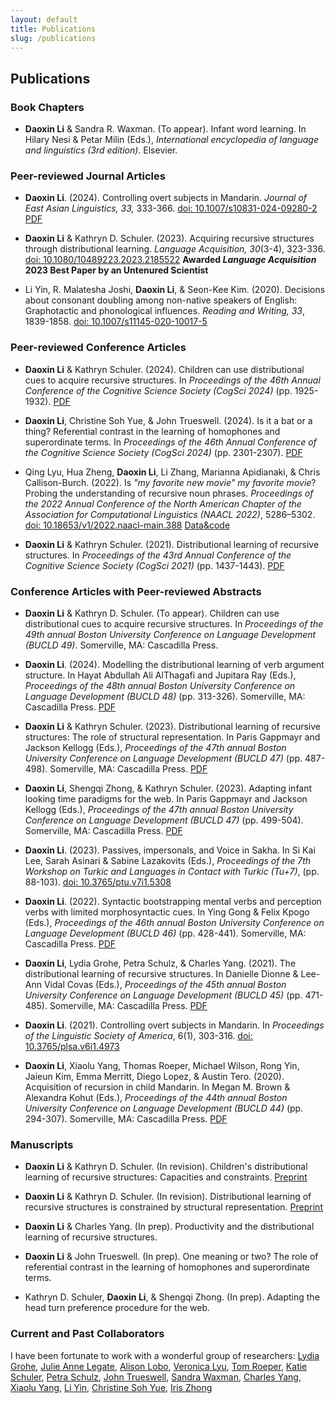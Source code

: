 ```yaml
---
layout: default
title: Publications
slug: /publications
---
```


## Publications

### Book Chapters

* **Daoxin Li** & Sandra R. Waxman. (To appear). Infant word learning. In Hilary Nesi & Petar Milin (Eds.), *International encyclopedia of language and linguistics (3rd edition)*. Elsevier.

### Peer-reviewed Journal Articles

* **Daoxin Li**. (2024). Controlling overt subjects in Mandarin. *Journal of East Asian Linguistics, 33,* 333-366. <a href="https://link.springer.com/article/10.1007/s10831-024-09280-2">doi: 10.1007/s10831-024-09280-2</a> <a href="https://rdcu.be/dRvQa
">PDF</a>

* **Daoxin Li** & Kathryn D. Schuler. (2023). Acquiring recursive structures through distributional learning. *Language Acquisition, 30*(3-4), 323-336. <a href="https://www.tandfonline.com/doi/full/10.1080/10489223.2023.2185522">doi: 10.1080/10489223.2023.2185522</a> **Awarded *Language Acquisition* 2023 Best Paper by an Untenured Scientist**

* Li Yin, R. Malatesha Joshi, **Daoxin Li**, & Seon-Kee Kim. (2020). Decisions about consonant doubling among non-native speakers of English: Graphotactic and phonological influences. _Reading and Writing, 33_, 1839-1858. <a href="https://link.springer.com/article/10.1007%2Fs11145-020-10017-5">doi: 10.1007/s11145-020-10017-5</a>

### Peer-reviewed Conference Articles

* **Daoxin Li** & Kathryn Schuler. (2024). Children can use distributional cues to acquire recursive structures. In *Proceedings of the 46th Annual Conference of the Cognitive Science Society (CogSci 2024)* (pp. 1925-1932). <a href="https://escholarship.org/content/qt3d52v78v/qt3d52v78v.pdf?t=sfdp8s&v=lg">PDF</a> 

* **Daoxin Li**, Christine Soh Yue, & John Trueswell. (2024). Is it a bat or a thing? Referential contrast in the learning of homophones and superordinate terms. In *Proceedings of the 46th Annual Conference of the Cognitive Science Society (CogSci 2024)* (pp. 2301-2307). <a href="https://escholarship.org/content/qt3h2521vb/qt3h2521vb.pdf?t=sfdz5q&v=lg">PDF</a> 

* Qing Lyu, Hua Zheng, **Daoxin Li**, Li Zhang, Marianna Apidianaki, & Chris Callison-Burch. (2022). Is *"my favorite new movie" my favorite movie*? Probing the understanding of recursive noun phrases. *Proceedings of the 2022 Annual Conference of the North American Chapter of the Association for Computational Linguistics (NAACL 2022)*, 5286–5302. <a href="https://aclanthology.org/2022.naacl-main.388/">doi: 10.18653/v1/2022.naacl-main.388</a> <a href="https://github.com/veronica320/Recursive-NPs">Data&code</a>

* **Daoxin Li** & Kathryn Schuler. (2021). Distributional learning of recursive structures. In *Proceedings of the 43rd Annual Conference of the Cognitive Science Society (CogSci 2021)* (pp. 1437-1443). <a href="https://escholarship.org/content/qt45221021/qt45221021.pdf?t=qwi33l&v=lg">PDF</a>

### Conference Articles with Peer-reviewed Abstracts

* **Daoxin Li** & Kathryn D. Schuler. (To appear). Children can use distributional cues to acquire recursive structures. In *Proceedings of the 49th annual Boston University Conference on Language Development (BUCLD 49)*. Somerville, MA: Cascadilla Press.

* **Daoxin Li**. (2024). Modelling the distributional learning of verb argument structure. In Hayat Abdullah Ali AlThagafi and Jupitara Ray (Eds.), *Proceedings of the 48th annual Boston University Conference on Language Development (BUCLD 48)* (pp. 313-326). Somerville, MA: Cascadilla Press. <a href="https://www.lingref.com/bucld/48/BUCLD48-24.pdf">PDF</a>

* **Daoxin Li** & Kathryn Schuler. (2023). Distributional learning of recursive structures: The role of structural representation. In Paris Gappmayr and Jackson Kellogg (Eds.), *Proceedings of the 47th annual Boston University Conference on Language Development (BUCLD 47)* (pp. 487-498). Somerville, MA: Cascadilla Press. <a href="http://www.lingref.com/bucld/47/BUCLD47-40.pdf">PDF</a>

* **Daoxin Li**, Shengqi Zhong, & Kathryn Schuler. (2023). Adapting infant looking time paradigms for the web. In Paris Gappmayr and Jackson Kellogg (Eds.), *Proceedings of the 47th annual Boston University Conference on Language Development (BUCLD 47)* (pp. 499-504). Somerville, MA: Cascadilla Press. <a href="http://www.lingref.com/bucld/47/BUCLD47-41.pdf">PDF</a>

* **Daoxin Li**. (2023). Passives, impersonals, and Voice in Sakha. In Si Kai Lee, Sarah Asinari & Sabine Lazakovits (Eds.), *Proceedings of the 7th Workshop on Turkic and Languages in Contact with Turkic (Tu+7)*, (pp. 88-103). <a href="https://journals.linguisticsociety.org/proceedings/index.php/tu/article/view/5308">doi: 10.3765/ptu.v7i1.5308</a>

* **Daoxin Li**. (2022). Syntactic bootstrapping mental verbs and perception verbs with limited morphosyntactic cues. In Ying Gong & Felix Kpogo (Eds.), *Proceedings of the 46th annual Boston University Conference on Language Development (BUCLD 46)* (pp. 428-441). Somerville, MA: Cascadilla Press. <a href="http://www.lingref.com/bucld/46/BUCLD46-33.pdf">PDF</a>

* **Daoxin Li**, Lydia Grohe, Petra Schulz, & Charles Yang. (2021). The distributional learning of recursive structures. In Danielle Dionne & Lee-Ann Vidal Covas (Eds.), *Proceedings of the 45th annual Boston University Conference on Language Development (BUCLD 45)* (pp. 471-485). Somerville, MA: Cascadilla Press. <a href="http://www.lingref.com/bucld/45/BUCLD45-36.pdf">PDF</a>

* **Daoxin Li**. (2021). Controlling overt subjects in Mandarin. In *Proceedings of the Linguistic Society of America*, 6(1), 303-316. <a href="https://journals.linguisticsociety.org/proceedings/index.php/PLSA/article/view/4973">doi: 10.3765/plsa.v6i1.4973</a> 

* **Daoxin Li**, Xiaolu Yang, Thomas Roeper, Michael Wilson, Rong Yin, Jaieun Kim, Emma Merritt, Diego Lopez, & Austin Tero. (2020). Acquisition of recursion in child Mandarin. In Megan M. Brown & Alexandra Kohut (Eds.), *Proceedings of the 44th annual Boston University Conference on Language Development (BUCLD 44)* (pp. 294-307). Somerville, MA: Cascadilla Press. <a href="http://www.lingref.com/bucld/44/BUCLD44-24.pdf">PDF</a>

### Manuscripts

* **Daoxin Li** & Kathryn D. Schuler. (In revision). Children's distributional learning of recursive structures: Capacities and constraints. <a href="https://doi.org/10.31234/osf.io/csdfg_v1">Preprint</a>
  
* **Daoxin Li** & Kathryn D. Schuler. (In revision). Distributional learning of recursive structures is constrained by structural representation. <a href="https://doi.org/10.31234/osf.io/8m2f4_v1">Preprint</a>

* **Daoxin Li** & Charles Yang. (In prep). Productivity and the distributional learning of recursive structures.

* **Daoxin Li** & John Trueswell. (In prep). One meaning or two? The role of referential contrast in the learning of homophones and superordinate terms.

* Kathryn D. Schuler, **Daoxin Li**, & Shengqi Zhong. (In prep). Adapting the head turn preference procedure for the web.

### Current and Past Collaborators

I have been fortunate to work with a wonderful group of researchers: <a href="https://www.linguistik-in-frankfurt.de/personal/lydia-grohe/">Lydia Grohe</a>, <a href="https://www.ling.upenn.edu/~jlegate/">Julie Anne Legate</a>, <a href="https://www.linkedin.com/in/alison-lobo-6b41b7167/">Alison Lobo</a>, <a href="https://www.linkedin.com/in/qing-lyu-255514209/">Veronica Lyu</a>, <a href="https://people.umass.edu/roeper/">Tom Roeper</a>, <a href="https://kathrynschuler.com/">Katie Schuler</a>, <a href="https://www.uni-frankfurt.de/44202082/Deutsch_als_Zweitsprache___Theorie_und_Didaktik_des_Zweitspracherwerbs">Petra Schulz</a>, <a href="https://web.sas.upenn.edu/trueswell-lab/trueswell/">John Trueswell</a>, <a href="https://psychology.northwestern.edu/people/faculty/core/profiles/sandra-waxman.html">Sandra Waxman</a>, <a href="https://www.ling.upenn.edu/~ycharles/">Charles Yang</a>, <a href="https://www.dfll.tsinghua.edu.cn/dfllen/info/1060/1119.htm">Xiaolu Yang</a>, <a href="https://www.dfll.tsinghua.edu.cn/dfllen/info/1078/1292.htm">Li Yin</a>, <a href="https://csohyue.github.io/">Christine Soh Yue</a>, <a href="https://www.linkedin.com/in/shengqi-zhong-46049a165/">Iris Zhong</a>

<br />
<br />
